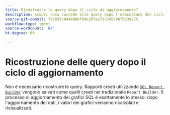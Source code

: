 ```yaml
---
title: Ricostruire le query dopo il ciclo di aggiornamento?
description: Scopri cosa succede alle query dopo l’esecuzione del ciclo di aggiornamento.
source-git-commit: fb7039c0448986f94e26fae71c245706f6239275
workflow-type: tm+mt
source-wordcount: '68'
ht-degree: 0%

---
```


# Ricostruzione delle query dopo il ciclo di aggiornamento

Non è necessario ricostruire le query. Rapporti creati utilizzando [`SQL Report Builder`](../dev-reports/sql-rpt-bldr.md) vengono salvati come quelli creati nel tradizionale `Report Builder`. Il processo di aggiornamento dei grafici SQL è esattamente lo stesso: dopo l&#39;aggiornamento dei dati, i valori dei grafici verranno ricalcolati e rivisualizzati.
